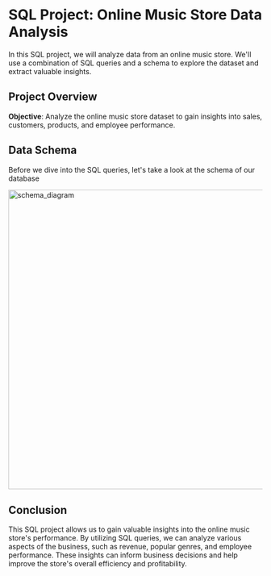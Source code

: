 # SQL Project: Online Music Store Data Analysis

In this SQL project, we will analyze data from an online music store. We'll use a combination of SQL queries and a schema to explore the dataset and extract valuable insights.
## Project Overview

**Objective**: Analyze the online music store dataset to gain insights into sales, customers, products, and employee performance.

## Data Schema

Before we dive into the SQL queries, let's take a look at the schema of our database

<img width="594" alt="schema_diagram" src="https://github.com/rishabhnmishra/SQL_Music_Store_Analysis/assets/70752461/91ea1278-e5b8-4a28-a2a3-58c0f9019793">

## Conclusion
This SQL project allows us to gain valuable insights into the online music store's performance. By utilizing SQL queries, we can analyze various aspects of the business, such as revenue, popular genres, and employee performance. These insights can inform business decisions and help improve the store's overall efficiency and profitability.


